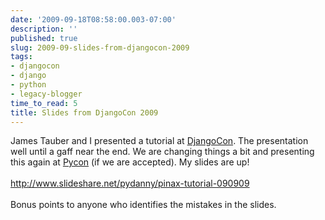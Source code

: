 ```yaml
---
date: '2009-09-18T08:58:00.003-07:00'
description: ''
published: true
slug: 2009-09-slides-from-djangocon-2009
tags:
- djangocon
- django
- python
- legacy-blogger
time_to_read: 5
title: Slides from DjangoCon 2009
---
```


James Tauber and I presented a tutorial at <a href="http://djangocon.org">DjangoCon</a>. The presentation well until a gaff near the end. We are changing things a bit and presenting this again at <a href="http://us.pycon.org/2010/">Pycon</a> (if we are accepted). My slides are up!<br /><a href="http://www.slideshare.net/pydanny/pinax-tutorial-090909"><br />http://www.slideshare.net/pydanny/pinax-tutorial-090909</a><br /><br />Bonus points to anyone who identifies the mistakes in the slides.